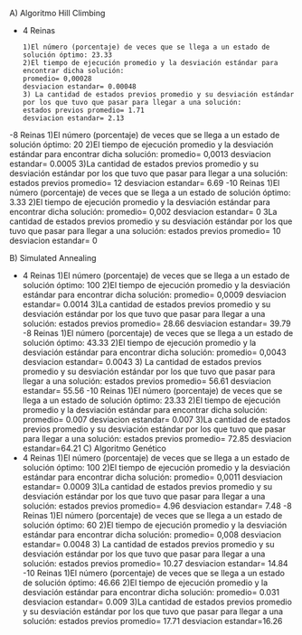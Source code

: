 
A)  Algoritmo Hill Climbing
  - 4 Reinas
  
    	1)El número (porcentaje) de veces que se llega a un estado de solución óptimo: 23.33
    	2)El tiempo de ejecución promedio y la desviación estándar para encontrar dicha solución: 
      	promedio= 0,00028 
      	desviacion estandar= 0.00048
    	3) La cantidad de estados previos promedio y su desviación estándar por los que tuvo que pasar para llegar a una solución: 
      	estados previos promedio= 1.71
      	desviacion estandar= 2.13
  -8 Reinas
    1)El número (porcentaje) de veces que se llega a un estado de solución óptimo: 20
    2)El tiempo de ejecución promedio y la desviación estándar para encontrar dicha solución: 
      promedio= 0,0013
      desviacion estandar= 0.0005
    3)La cantidad de estados previos promedio y su desviación estándar por los que tuvo que pasar para llegar a una solución: 
      estados previos promedio= 12
      desviacion estandar= 6.69
  -10 Reinas
    1)El número (porcentaje) de veces que se llega a un estado de solución óptimo: 3.33
    2)El tiempo de ejecución promedio y la desviación estándar para encontrar dicha solución: 
      promedio= 0,002
      desviacion estandar= 0
    3La cantidad de estados previos promedio y su desviación estándar por los que tuvo que pasar para llegar a una solución: 
      estados previos promedio= 10
      desviacion estandar= 0

B) Simulated Annealing
  - 4 Reinas
    1)El número (porcentaje) de veces que se llega a un estado de solución óptimo: 100
    2)El tiempo de ejecución promedio y la desviación estándar para encontrar dicha solución: 
      promedio= 0,0009
      desviacion estandar= 0.0014
    3)La cantidad de estados previos promedio y su desviación estándar por los que tuvo que pasar para llegar a una solución: 
      estados previos promedio= 28.66
      desviacion estandar= 39.79
  -8 Reinas
    1)El número (porcentaje) de veces que se llega a un estado de solución óptimo: 43.33
    2)El tiempo de ejecución promedio y la desviación estándar para encontrar dicha solución: 
      promedio= 0,0043
      desviacion estandar= 0.0043
    3) La cantidad de estados previos promedio y su desviación estándar por los que tuvo que pasar para llegar a una solución: 
      estados previos promedio= 56.61
      desviacion estandar= 55.56
  -10 Reinas
    1)El número (porcentaje) de veces que se llega a un estado de solución óptimo: 23.33
    2)El tiempo de ejecución promedio y la desviación estándar para encontrar dicha solución: 
      promedio= 0.007
      desviacion estandar= 0.007
    3)La cantidad de estados previos promedio y su desviación estándar por los que tuvo que pasar para llegar a una solución: 
      estados previos promedio= 72.85
      desviacion estandar=64.21
C) Algoritmo Genético
  - 4 Reinas
    1)El número (porcentaje) de veces que se llega a un estado de solución óptimo: 100
    2)El tiempo de ejecución promedio y la desviación estándar para encontrar dicha solución: 
      promedio= 0,0011
      desviacion estandar= 0.0009
    3)La cantidad de estados previos promedio y su desviación estándar por los que tuvo que pasar para llegar a una solución: 
      estados previos promedio= 4.96
      desviacion estandar= 7.48
  -8 Reinas
    1)El número (porcentaje) de veces que se llega a un estado de solución óptimo: 60
    2)El tiempo de ejecución promedio y la desviación estándar para encontrar dicha solución: 
      promedio= 0,008
      desviacion estandar= 0.0048
    3) La cantidad de estados previos promedio y su desviación estándar por los que tuvo que pasar para llegar a una solución: 
      estados previos promedio= 10.27
      desviacion estandar= 14.84
  -10 Reinas
    1)El número (porcentaje) de veces que se llega a un estado de solución óptimo: 46.66
    2)El tiempo de ejecución promedio y la desviación estándar para encontrar dicha solución: 
      promedio= 0.031
      desviacion estandar= 0.009
    3)La cantidad de estados previos promedio y su desviación estándar por los que tuvo que pasar para llegar a una solución: 
      estados previos promedio= 17.71
      desviacion estandar=16.26
